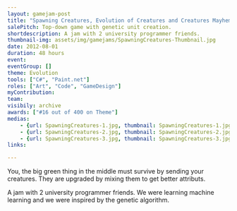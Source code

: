 ```yaml
---
layout: gamejam-post
title: "Spawning Creatures, Evolution of Creatures and Creatures Mayhem"
salePitch: Top-down game with genetic unit creation.
shortdescription: A jam with 2 university programmer friends.
thumbnail-img: assets/img/gamejams/SpawningCreatures-Thumbnail.jpg
date: 2012-08-01
duration: 48 hours
event: 
eventGroup: []
theme: Evolution
tools: ["C#", "Paint.net"]
roles: ["Art", "Code", "GameDesign"]
myContribution: 
team: 
visibily: archive
awards: ["#16 out of 400 on Theme"]
medias: 
    - {url: SpawningCreatures-1.jpg, thumbnail: SpawningCreatures-1.jpg, caption: "Spawning creatures."}
    - {url: SpawningCreatures-2.jpg, thumbnail: SpawningCreatures-2.jpg, caption: "Big boss battle."}
    - {url: SpawningCreatures-3.jpg, thumbnail: SpawningCreatures-3.jpg, caption: "The evolution menu."}
links: 

---
```

You, the big green thing in the middle must survive by sending your creatures. They are upgraded by mixing them to get better attributs.

A jam with 2 university programmer friends. We were learning machine learning and we were inspired by the genetic algorithm.